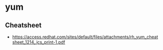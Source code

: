 # yum 



## Cheatsheet

  * https://access.redhat.com/sites/default/files/attachments/rh_yum_cheatsheet_1214_jcs_print-1.pdf
